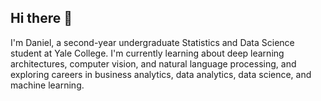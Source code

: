 ## Hi there 👋


I'm Daniel, a second-year undergraduate Statistics and Data Science student at Yale College. I'm currently learning about deep learning architectures, computer vision, and natural language processing, and exploring careers in business analytics, data analytics, data science, and machine learning.

<!--
**danielyuhanwang/danielyuhanwang** is a ✨ _special_ ✨ repository because its `README.md` (this file) appears on your GitHub profile.

Here are some ideas to get you started:

- 🔭 I’m currently working on ...
- 🌱 I’m currently learning ...
- 👯 I’m looking to collaborate on ...
- 🤔 I’m looking for help with ...
- 💬 Ask me about ...
- 📫 How to reach me: ...
- 😄 Pronouns: ...
- ⚡ Fun fact: ...
-->
